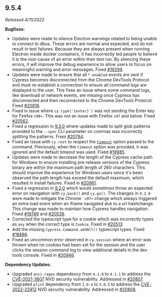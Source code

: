 ## 9.5.4

_Released 4/11/2022_

**Bugfixes:**

- Updates were made to silence Electron warnings related to being unable to
  connect to dbus. These errors are normal and expected, and do not result in
  test failures. Because they are always present when running Electron inside
  docker containers, it has incorrectly led people to believe it is the
  root-cause of an error within their test run. By silencing these errors, it
  will improve the debug experience to allow users to focus on meaningful
  warning and error messages. Fixed
  [#19299](https://github.com/cypress-io/cypress/issues/19299).
- Updates were made to ensure that all `*.enabled` events are sent if Cypress
  becomes disconnected from the Chrome DevTools Protocol and must re-establish a
  connection to ensure all command logs are displayed to the user. This fixes an
  issue where some command logs, like download or network events, are missing
  once Cypress has disconnected and then reconnected to the Chrome DevTools
  Protocol. Fixed [#20618](https://github.com/cypress-io/cypress/issues/20618).
- Fixed in issue where `cy.type('{enter}')` was not sending the Enter key for
  Firefox `v98+`. This was not an issue with Firefox `v97` and below. Fixed
  [#20562](https://github.com/cypress-io/cypress/issues/20562).
- Fixed a regression in [9.3.0](/guides/references/changelog#9-3-0) where
  updates made to split glob patterns provided to the `--spec` CLI parameter on
  commas was incorrectly splitting the patterns. Fixes
  [#20794](https://github.com/cypress-io/cypress/issues/20794).
- Fixed an issue with `cy.root` to respect the
  [`timeout`](/api/commands/root#Arguments) option passed to the command.
  Previously, when the `timeout` option was provided, it was ignored and the
  default timeout was used. Fixed
  [#19985](https://github.com/cypress-io/cypress/issues/19985).
- Updates were made to decrease the length of the Cypress cache path for Windows
  to ensure installing pre-release versions of the Cypress binary are within the
  maximum path length of 260 characters. This should improve the experience for
  Windows users since it's been observed the path length has exceed the default
  maximum, which resulted in install failures. Fixed in
  [#20961](https://github.com/cypress-io/cypress/pulls/20961).
- Fixed a regression in [9.2.0](/guides/references/changelog#9-2-0) which would
  sometimes throw an expected error on navigation with `cy.back()` and
  `cy.go()`. The changes in `9.2.0` were made to mitigate the Chrome ` v97+`
  change which always triggered an extra load event when an iframe navigated due
  to a url hashchange. This change was made to maintain how Cypress handles
  navigation. Fixed [#19749](https://github.com/cypress-io/cypress/issues/19749)
  and [#20539](https://github.com/cypress-io/cypress/issues/20539).
- Corrected the typescript type for a cookie which was incorrectly types as
  `any` when the correct type is `Cookie`. Fixed in
  [#20513](https://github.com/cypress-io/cypress/pull/20513).
- Add the missing `Cypress.Command.addAll()` typescript types. Fixed
  [#18886](https://github.com/cypress-io/cypress/issue/18886).
- Fixed an uncommon error observed in `cy.session` where an error was thrown
  when no cookies had been set for the session and the user clicks the session
  command log to view additional details in the dev tools console. Fixed in
  [#20946](https://github.com/cypress-io/cypress/pull/20946).

**Dependency Updates:**

- Upgraded `ansi-regex` dependency from `4.1.0` to `4.1.1` to address the
  [CVE-2021-3807](https://nvd.nist.gov/vuln/detail/CVE-2021-3807) NVD security
  vulnerability. Addressed in
  [#20807](https://github.com/cypress-io/cypress/pull/20807).
- Upgraded `plist` dependency from `3.0.4` to `3.0.5` to address the
  [CVE-2022-22912](https://nvd.nist.gov/vuln/detail/CVE-2022-22912) NVD security
  vulnerability. Addressed in
  [#20808](https://github.com/cypress-io/cypress/pull/20808).
